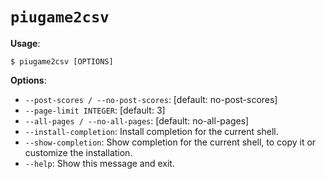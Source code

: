 # `piugame2csv`

**Usage**:

```console
$ piugame2csv [OPTIONS]
```

**Options**:

* `--post-scores / --no-post-scores`: [default: no-post-scores]
* `--page-limit INTEGER`: [default: 3]
* `--all-pages / --no-all-pages`: [default: no-all-pages]
* `--install-completion`: Install completion for the current shell.
* `--show-completion`: Show completion for the current shell, to copy it or customize the installation.
* `--help`: Show this message and exit.
